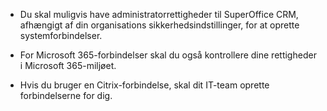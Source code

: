 <!-- markdownlint-disable-file MD041 -->
* Du skal muligvis have administratorrettigheder til SuperOffice CRM, afhængigt af din organisations sikkerhedsindstillinger, for at oprette systemforbindelser.

* For Microsoft 365-forbindelser skal du også kontrollere dine rettigheder i Microsoft 365-miljøet.

* Hvis du bruger en Citrix-forbindelse, skal dit IT-team oprette forbindelserne for dig.
